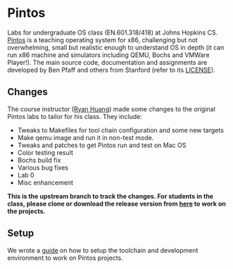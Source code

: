 # Pintos
Labs for undergraduate OS class (EN.601.318/418) at Johns Hopkins CS. [Pintos](http://pintos-os.org) 
is a teaching operating system for x86, challenging but not overwhelming, small
but realistic enough to understand OS in depth (it can run x86 machine and simulators 
including QEMU, Bochs and VMWare Player!). The main source code, documentation and assignments 
are developed by Ben Pfaff and others from Stanford (refer to its [LICENSE](./LICENSE)).

## Changes
The course instructor ([Ryan Huang](huang@cs.jhu.edu)) made some changes to the original
Pintos labs to tailor for his class. They include:
* Tweaks to Makefiles for tool chain configuration and some new targets
* Make qemu image and run it in non-test mode.
* Tweaks and patches to get Pintos run and test on Mac OS
* Color testing result
* Bochs build fix
* Various bug fixes
* Lab 0
* Misc enhancement

**This is the upstream branch to track the changes. For students in the class, please clone
or download the release version from [here](https://github.com/jhu-cs318/pintos.git)
to work on the projects.**

## Setup
We wrote a [guide](https://cs.jhu.edu/~huang/cs318/fall17/project/setup.html) on 
how to setup the toolchain and development environment to work on Pintos projects.
